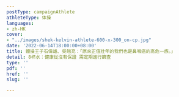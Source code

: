 ```yaml
---
postType: campaignAthlete
athleteType: 体操
languages:
- zh-HK
cover:
- "../images/shek-kelvin-athlete-600-x-300_on-cp.jpg"
date: '2022-06-14T18:00:00+08:00'
title: 體操王子石偉雄、吳翹充：「原來正值壯年的我們也是鼻咽癌的高危一族。」
detail: 8杯水：健康從沒有保證 需定期進行篩查
type: ''
pdf: ''
href: ''
slug: ''

---
```


